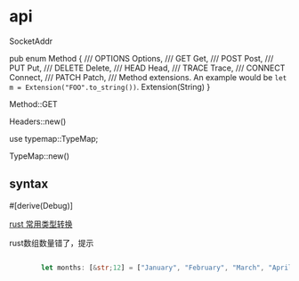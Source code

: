 # api

SocketAddr


pub enum Method {
    /// OPTIONS
    Options,
    /// GET
    Get,
    /// POST
    Post,
    /// PUT
    Put,
    /// DELETE
    Delete,
    /// HEAD
    Head,
    /// TRACE
    Trace,
    /// CONNECT
    Connect,
    /// PATCH
    Patch,
    /// Method extensions. An example would be `let m = Extension("FOO".to_string())`.
    Extension(String)
}

Method::GET

Headers::new()


use typemap::TypeMap;

TypeMap::new()



## syntax

#[derive(Debug)]


[rust 常用类型转换](https://www.jianshu.com/p/7b4a74856cdd)

rust数组数量错了，提示

```rust

        let months: [&str;12] = ["January", "February", "March", "April", "May", "June", "July", "August", "September", "October", "November", "December"];//mismatched types [E0308] expected `[&str; 11]`, found `[&str; 12]`
```
